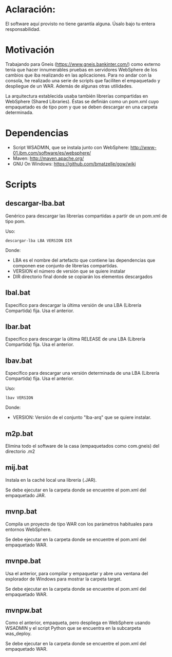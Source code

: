 # Aclaración:

El software aquí provisto no tiene garantía alguna. Úsalo bajo tu entera responsabilidad.

# Motivación

Trabajando para Gneis (https://www.gneis.bankinter.com/) como externo tenía que hacer innumerables pruebas en servidores WebSphere de los cambios que iba realizando en las aplicaciones. Para no andar con la consola, he realizado una serie de scripts que faciliten el empaquetado y despliegue de un WAR. Además de algunas otras utilidades.

La arquitectura establecida usaba también librerías compartidas en WebSphere (Shared Libraries). Éstas se definián como un pom.xml cuyo empaquetado es de tipo pom y que se deben descargar en una carpeta determinada.

# Dependencias

* Script WSADMIN, que se instala junto con WebSphere: http://www-01.ibm.com/software/es/websphere/
* Maven: http://maven.apache.org/
* GNU On Windows: https://github.com/bmatzelle/gow/wiki

# Scripts

## descargar-lba.bat

Genérico para descargar las librerías compartidas a partir de un pom.xml de tipo pom.

Uso:

    descargar-lba LBA VERSION DIR

Donde:

* LBA es el nombre del artefacto que contiene las dependencias que componen ese conjunto de librerías compartidas.
* VERSION el número de versión que se quiere instalar
* DIR directorio final donde se copiarán los elementos descargados

## lbal.bat

Específico para descargar la última versión de una LBA (Librería Compartida) fija. Usa el anterior.

## lbar.bat 

Específico para descargar la última RELEASE de una LBA (Librería Compartida) fija. Usa el anterior.

## lbav.bat 

Específico para descargar una versión determinada de una LBA (Librería Compartida) fija. Usa el anterior.

Uso:

    lbav VERSION

Donde:

* VERSION: Versión de el conjunto "lba-arq" que se quiere instalar.

## m2p.bat

Elimina todo el software de la casa (empaquetados como com.gneis) del directorio .m2

## mij.bat

Instala en la caché local una librería (.JAR).

Se debe ejecutar en la carpeta donde se encuentre el pom.xml del empaquetado JAR.

## mvnp.bat

Compila un proyecto de tipo WAR con los parámetros habituales para entornos WebSphere.

Se debe ejecutar en la carpeta donde se encuentre el pom.xml del empaquetado WAR.

## mvnpe.bat 

Usa el anterior, para compilar y empaquetar y abre una ventana del explorador de Windows para mostrar la carpeta target.

Se debe ejecutar en la carpeta donde se encuentre el pom.xml del empaquetado WAR.

## mvnpw.bat 

Como el anterior, empaqueta, pero despliega en WebSphere usando WSADMIN y el script Python que se encuentra en la subcarpeta was_deploy.

Se debe ejecutar en la carpeta donde se encuentre el pom.xml del empaquetado WAR.

